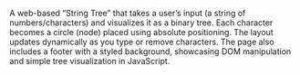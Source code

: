 A web-based “String Tree” that takes a user’s input (a string of numbers/characters) and visualizes it as a binary tree. Each character becomes a circle (node) placed using absolute positioning. The layout updates dynamically as you type or remove characters. The page also includes a footer with a styled background, showcasing DOM manipulation and simple tree visualization in JavaScript.
